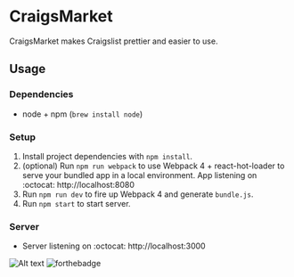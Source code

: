 # CraigsMarket
CraigsMarket makes Craigslist prettier and easier to use.

## Usage

### Dependencies
- node + npm (`brew install node`)

### Setup
1. Install project dependencies with `npm install`.
2. (optional) Run `npm run webpack` to use Webpack 4 + react-hot-loader to serve your bundled app in a local environment. App listening on :octocat: http://localhost:8080
3. Run `npm run dev` to fire up Webpack 4 and generate `bundle.js`.
4. Run `npm start` to start server.

### Server
- Server listening on :octocat: http://localhost:3000

![Alt text](https://i.imgur.com/GnvbH27.png "Optional title")
![forthebadge](https://forthebadge.com/images/badges/made-with-javascript.svg)
